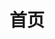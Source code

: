 ---
home: true
layout: BlogHome
icon: home
title: 首页
heroImage: /logo.svg
heroText: Alan Nandy
tagline: All is well.
heroFullScreen: true
projects:
  - icon: project
    name: 玩机技巧
    desc: 搞机技巧分享
    link: https://mp.weixin.qq.com/mp/appmsgalbum?__biz=Mzg5MDg3NzYwNg==&action=getalbum&album_id=2686321010140561411#wechat_redirect

  - icon: project
    name: 应用集
    desc: 应用分享（精简版、破解版）
    link: /帖子/应用集

  - icon: project
    name: 手机美化
    desc: 主题包、小组件分享
    link: https://mp.weixin.qq.com/mp/appmsgalbum?__biz=Mzg5MDg3NzYwNg==&action=getalbum&album_id=2681301578011951105#wechat_redirect
    
  - icon: project
    name: 手机壁纸
    desc: 壁纸合集分享
    link: https://mp.weixin.qq.com/mp/appmsgalbum?__biz=Mzg5MDg3NzYwNg==&action=getalbum&album_id=2681301578011951105#wechat_redirect

  - icon: project
    name: 好物安利
    desc: 好物分享
    link: /帖子/好物安利/好物安利.md

  - icon: project
    name: 利是
    desc: 红包分享
    link: /帖子/好物安利/利是.md

  - icon: project
    name: 玄学卜筮
    desc: 玄学占卜的方法与工具集
    link: https://mp.weixin.qq.com/s?__biz=Mzg5MDg3NzYwNg==&mid=2247483774&idx=1&sn=c18a121f3a787dec0404aae8f6e29032&chksm=cfd4a2b7f8a32ba1dbfebd25adc705fa0424f1aa6685d3ba24e611296ed484da011ff48c8fbf#rd

  - icon: project
    name: 解忧工具铺
    desc: 放松身心的方法与工具集
    link: https://mp.weixin.qq.com/s?__biz=Mzg5MDg3NzYwNg==&mid=2247483999&idx=1&sn=9eabf83368f7d109ae835dda62f80e48&chksm=cfd4a196f8a3288097918fa5bade93cdd9d57f79ee799e577c6691af0efc070a7c467d5984e3#rd

  # - icon: project
  #   name: custom item
  #   desc: Detailed description of this custom item
  #   link: https://link.to.your.project

footer: 欢迎通过公众号或小程序反馈更多产品建议。
---